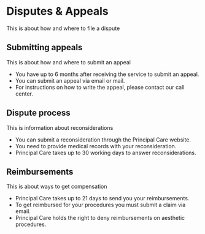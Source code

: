 # Disputes & Appeals

This is about how and where to file a dispute

## Submitting appeals

This is about how and where to submit an appeal

- You have up to 6 months after receiving the service to submit an appeal.
- You can submit an appeal via email or mail.
- For instructions on how to write the appeal, please contact our call center.

## Dispute process

This is information about reconsiderations

- You can submit a reconsideration through the Principal Care website.
- You need to provide medical records with your reconsideration.
- Principal Care takes up to 30 working days to answer reconsiderations.

## Reimbursements

This is about ways to get compensation

- Principal Care takes up to 21 days to send you your reimbursements.
- To get reimbursed for your procedures you must submit a claim via email.
- Principal Care holds the right to deny reimbursements on aesthetic procedures.